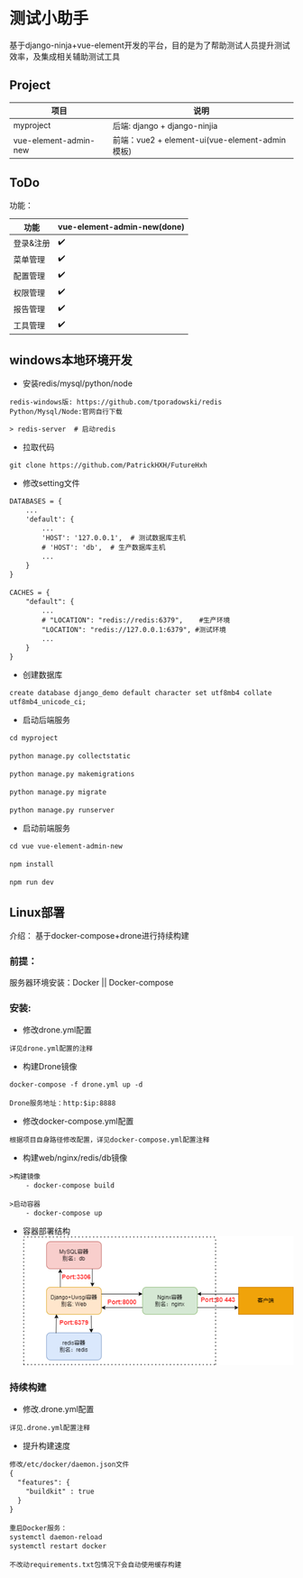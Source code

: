 # 测试小助手

基于django-ninja+vue-element开发的平台，目的是为了帮助测试人员提升测试效率，及集成相关辅助测试工具

## Project

| 项目       | 说明                         |
| ---------- | ---------------------------- |
| myproject    | 后端: django + django-ninjia |
| vue-element-admin-new   | 前端：vue2 + element-ui(vue-element-admin模板)      |

## ToDo

功能：

| 功能      | vue-element-admin-new(done) | 
| --------- | -------------- |
| 登录&注册 | ✔️             | 
| 菜单管理  | ✔️              | 
| 配置管理 | ✔️              |
| 权限管理  | ✔️              |      
| 报告管理  | ✔️              |
| 工具管理 | ✔️              |

## windows本地环境开发

* 安装redis/mysql/python/node
```` 
redis-windows版: https://github.com/tporadowski/redis
Python/Mysql/Node:官网自行下载
````

```shell
> redis-server  # 启动redis
```

* 拉取代码
```` 
git clone https://github.com/PatrickHXH/FutureHxh
````

* 修改setting文件
```` 
DATABASES = {
    ...
    'default': {
        ...
        'HOST': '127.0.0.1',  # 测试数据库主机
        # 'HOST': 'db',  # 生产数据库主机
        ...
    }
}

CACHES = {
    "default": {
        ...
        # "LOCATION": "redis://redis:6379",    #生产环境
        "LOCATION": "redis://127.0.0.1:6379", #测试环境
        ...
    }
}
````
* 创建数据库
```` 
create database django_demo default character set utf8mb4 collate utf8mb4_unicode_ci;
````

* 启动后端服务
```` 
cd myproject

python manage.py collectstatic

python manage.py makemigrations

python manage.py migrate

python manage.py runserver
````

* 启动前端服务
```` 
cd vue vue-element-admin-new

npm install

npm run dev
````

## Linux部署

介绍： 基于docker-compose+drone进行持续构建

### 前提：

服务器环境安装：Docker  || Docker-compose

### 安装:
* 修改drone.yml配置
```` 
详见drone.yml配置的注释
````

* 构建Drone镜像
```` 
docker-compose -f drone.yml up -d

Drone服务地址：http:$ip:8888
````

* 修改docker-compose.yml配置
```` 
根据项目自身路径修改配置，详见docker-compose.yml配置注释
````

* 构建web/nginx/redis/db镜像
```` 
>构建镜像 
    - docker-compose build

>启动容器
    - docker-compose up
````

* 容器部署结构
![](./docs/design.png)
  
### 持续构建
* 修改.drone.yml配置
```` 
详见.drone.yml配置注释
````
* 提升构建速度
```` 
修改/etc/docker/daemon.json文件
{
  "features": {
    "buildkit" : true
  }
}

重启Docker服务：
systemctl daemon-reload
systemctl restart docker

不改动requirements.txt包情况下会自动使用缓存构建
````